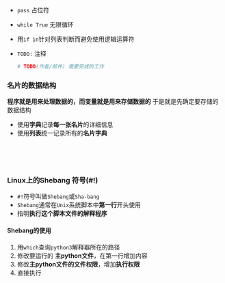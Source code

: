 - `pass` 占位符
- `while True` 无限循环
- 用`if in`针对列表判断而避免使用逻辑运算符
- `TODO:` 注释

    ```python
    # TODO(作者/邮件) 需要完成的工作
    
    ```
### 名片的数据结构
**程序就是用来处理数据的，而变量就是用来存储数据的**
于是就是先确定要存储的数据结构
- 使用**字典**记录**每一张名片**的详细信息
- 使用**列表**统一记录所有的**名片字典**

<br/>
<br/>
<br/>

### Linux上的Shebang 符号(#!)
- `#!`符号叫做`Shebang`或`Sha-bang`
- `Shebang`通常在`Unix`系统脚本中**第一行**开头使用
- 指明**执行这个脚本文件的解释程序**

#### Shebang的使用
1. 用`which`查询`python3`解释器所在的路径
2. 修改要运行的 **主python文件**，在第一行增加内容
3. 修改**主python文件的文件权限**，增加**执行权限**
4. 直接执行